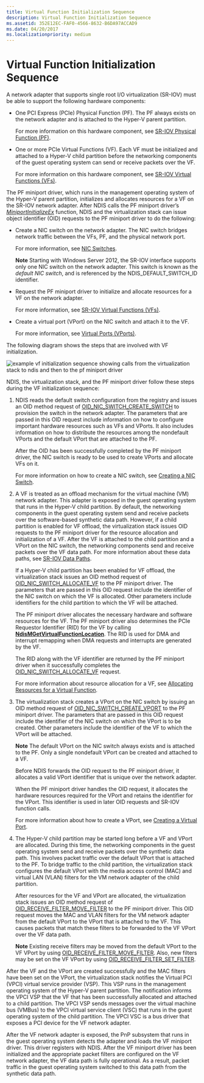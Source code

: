 ```yaml
---
title: Virtual Function Initialization Sequence
description: Virtual Function Initialization Sequence
ms.assetid: 352E12EC-FAF0-4566-8632-B6DA97ACCAD9
ms.date: 04/20/2017
ms.localizationpriority: medium
---
```


# Virtual Function Initialization Sequence


A network adapter that supports single root I/O virtualization (SR-IOV) must be able to support the following hardware components:

-   One PCI Express (PCIe) Physical Function (PF). The PF always exists on the network adapter and is attached to the Hyper-V parent partition.

    For more information on this hardware component, see [SR-IOV Physical Function (PF)](sr-iov-physical-function--pf-.md).

-   One or more PCIe Virtual Functions (VF). Each VF must be initialized and attached to a Hyper-V child partition before the networking components of the guest operating system can send or receive packets over the VF.

    For more information on this hardware component, see [SR-IOV Virtual Functions (VFs)](sr-iov-virtual-functions--vfs-.md).

The PF miniport driver, which runs in the management operating system of the Hyper-V parent partition, initializes and allocates resources for a VF on the SR-IOV network adapter. After NDIS calls the PF miniport driver’s [*MiniportInitializeEx*](https://msdn.microsoft.com/library/windows/hardware/ff559389) function, NDIS and the virtualization stack can issue object identifier (OID) requests to the PF miniport driver to do the following:

-   Create a NIC switch on the network adapter. The NIC switch bridges network traffic between the VFs, PF, and the physical network port.

    For more information, see [NIC Switches](nic-switches.md).

    **Note**  Starting with Windows Server 2012, the SR-IOV interface supports only one NIC switch on the network adapter. This switch is known as the *default NIC switch*, and is referenced by the NDIS\_DEFAULT\_SWITCH\_ID identifier.



-   Request the PF miniport driver to initialize and allocate resources for a VF on the network adapter.

    For more information, see [SR-IOV Virtual Functions (VFs)](sr-iov-virtual-functions--vfs-.md).

-   Create a virtual port (VPort) on the NIC switch and attach it to the VF.

    For more information, see [Virtual Ports (VPorts)](virtual-ports--vports-.md).

The following diagram shows the steps that are involved with VF initialization.

![example vf initialization sequence showing calls from the virtualization stack to ndis and then to the pf miniport driver](images/sriov-vf-initialization.png)

NDIS, the virtualization stack, and the PF miniport driver follow these steps during the VF initialization sequence:

1.  NDIS reads the default switch configuration from the registry and issues an OID method request of [OID\_NIC\_SWITCH\_CREATE\_SWITCH](https://msdn.microsoft.com/library/windows/hardware/hh451815) to provision the switch in the network adapter. The parameters that are passed in this OID request include information on how to configure important hardware resources such as VFs and VPorts. It also includes information on how to distribute the resources among the nondefault VPorts and the default VPort that are attached to the PF.

    After the OID has been successfully completed by the PF miniport driver, the NIC switch is ready to be used to create VPorts and allocate VFs on it.

    For more information on how to create a NIC switch, see [Creating a NIC Switch](creating-a-nic-switch.md).

2.  A VF is treated as an offload mechanism for the virtual machine (VM) network adapter. This adapter is exposed in the guest operating system that runs in the Hyper-V child partition. By default, the networking components in the guest operating system send and receive packets over the software-based synthetic data path. However, if a child partition is enabled for VF offload, the virtualization stack issues OID requests to the PF miniport driver for the resource allocation and initialization of a VF. After the VF is attached to the child partition and a VPort on the NIC switch, the networking components send and receive packets over the VF data path. For more information about these data paths, see [SR-IOV Data Paths](sr-iov-data-paths.md).

    If a Hyper-V child partition has been enabled for VF offload, the virtualization stack issues an OID method request of [OID\_NIC\_SWITCH\_ALLOCATE\_VF](https://msdn.microsoft.com/library/windows/hardware/hh451814) to the PF miniport driver. The parameters that are passed in this OID request include the identifier of the NIC switch on which the VF is allocated. Other parameters include identifiers for the child partition to which the VF will be attached.

    The PF miniport driver allocates the necessary hardware and software resources for the VF. The PF miniport driver also determines the PCIe Requestor Identifier (RID) for the VF by calling [**NdisMGetVirtualFunctionLocation**](https://msdn.microsoft.com/library/windows/hardware/hh451487). The RID is used for DMA and interrupt remapping when DMA requests and interrupts are generated by the VF.

    The RID along with the VF identifier are returned by the PF miniport driver when it successfully completes the [OID\_NIC\_SWITCH\_ALLOCATE\_VF](https://msdn.microsoft.com/library/windows/hardware/hh451814) request.

    For more information about resource allocation for a VF, see [Allocating Resources for a Virtual Function](allocating-resources-for-a-virtual-function.md).

3.  The virtualization stack creates a VPort on the NIC switch by issuing an OID method request of [OID\_NIC\_SWITCH\_CREATE\_VPORT](https://msdn.microsoft.com/library/windows/hardware/hh451816) to the PF miniport driver. The parameters that are passed in this OID request include the identifier of the NIC switch on which the VPort is to be created. Other parameters include the identifier of the VF to which the VPort will be attached.

    **Note**  The default VPort on the NIC switch always exists and is attached to the PF. Only a single nondefault VPort can be created and attached to a VF.

    Before NDIS forwards the OID request to the PF miniport driver, it allocates a valid VPort identifier that is unique over the network adapter.

    When the PF miniport driver handles the OID request, it allocates the hardware resources required for the VPort and retains the identifier for the VPort. This identifier is used in later OID requests and SR-IOV function calls.

    For more information about how to create a VPort, see [Creating a Virtual Port](creating-a-virtual-port.md).

4.  The Hyper-V child partition may be started long before a VF and VPort are allocated. During this time, the networking components in the guest operating system send and receive packets over the synthetic data path. This involves packet traffic over the default VPort that is attached to the PF. To bridge traffic to the child partition, the virtualization stack configures the default VPort with the media access control (MAC) and virtual LAN (VLAN) filters for the VM network adapter of the child partition.

    After resources for the VF and VPort are allocated, the virtualization stack issues an OID method request of [OID\_RECEIVE\_FILTER\_MOVE\_FILTER](https://msdn.microsoft.com/library/windows/hardware/hh451845) to the PF miniport driver. This OID request moves the MAC and VLAN filters for the VM network adapter from the default VPort to the VPort that is attached to the VF. This causes packets that match these filters to be forwarded to the VF VPort over the VF data path.

    **Note**  Existing receive filters may be moved from the default VPort to the VF VPort by using [OID\_RECEIVE\_FILTER\_MOVE\_FILTER](https://msdn.microsoft.com/library/windows/hardware/hh451845). Also, new filters may be set on the VF VPort by using [OID\_RECEIVE\_FILTER\_SET\_FILTER](https://msdn.microsoft.com/library/windows/hardware/ff569795).

After the VF and the VPort are created successfully and the MAC filters have been set on the VPort, the virtualization stack notifies the Virtual PCI (VPCI) virtual service provider (VSP). This VSP runs in the management operating system of the Hyper-V parent partition. The notification informs the VPCI VSP that the VF that has been successfully allocated and attached to a child partition. The VPCI VSP sends messages over the virtual machine bus (VMBus) to the VPCI virtual service client (VSC) that runs in the guest operating system of the child partition. The VPCI VSC is a bus driver that exposes a PCI device for the VF network adapter.

After the VF network adapter is exposed, the PnP subsystem that runs in the guest operating system detects the adapter and loads the VF miniport driver. This driver registers with NDIS. After the VF miniport driver has been initialized and the appropriate packet filters are configured on the VF network adapter, the VF data path is fully operational. As a result, packet traffic in the guest operating system switched to this data path from the synthetic data path.